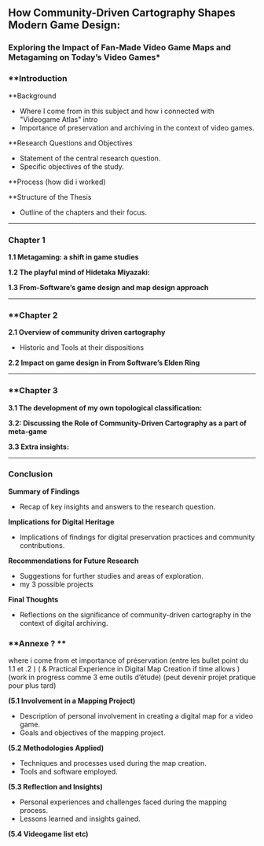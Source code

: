 ## **How Community-Driven Cartography Shapes Modern Game Design:**

### **Exploring the Impact of Fan-Made Video Game Maps and Metagaming on Today’s Video Games*** 

### **Introduction 

**Background

- Where I come from in this subject and how i connected with "Videogame Atlas" intro
- Importance of preservation and archiving in the context of video games.

**Research Questions and Objectives

- Statement of the central research question.
- Specific objectives of the study.

**Process (how did i worked)

**Structure of the Thesis

- Outline of the chapters and their focus.

---

### **Chapter 1**

**1.1 Metagaming: a shift in game studies**

**1.2 The playful mind of Hidetaka Miyazaki:**

**1.3 From-Software’s game design and map design approach**

---

### **Chapter 2

**2.1 Overview of community driven cartography**
- Historic and Tools at their dispositions

**2.2 Impact on game design in From Software’s Elden Ring**

---

### **Chapter 3

**3.1 The development of my own topological classification:**

**3.2: Discussing the Role of Community-Driven Cartography as a part of meta-game**

**3.3 Extra insights:**

---

### **Conclusion**

 **Summary of Findings**

- Recap of key insights and answers to the research question.

 **Implications for Digital Heritage**

- Implications of findings for digital preservation practices and community contributions.

 **Recommendations for Future Research**

- Suggestions for further studies and areas of exploration.
- my 3 possible projects

**Final Thoughts**

- Reflections on the significance of community-driven cartography in the context of digital archiving.


### **Annexe ? **

where i come from et importance of préservation (entre les bullet point du 1.1 et .2 ) ( & Practical Experience in Digital Map Creation if time allows ) (work in progress comme 3 eme outils d’étude) (peut devenir projet pratique pour plus tard)

**(5.1 Involvement in a Mapping Project)**

- Description of personal involvement in creating a digital map for a video game.
- Goals and objectives of the mapping project.

**(5.2 Methodologies Applied)**

- Techniques and processes used during the map creation.
- Tools and software employed.

**(5.3 Reflection and Insights)**

- Personal experiences and challenges faced during the mapping process.
- Lessons learned and insights gained.

**(5.4 Videogame list etc)**